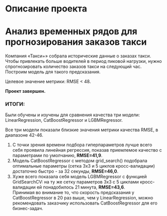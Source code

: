 # Описание проекта

# Анализ временных рядов для прогнозирования заказов такси

Компания «Такси+» собрала исторические данные о заказах такси. Чтобы привлекать больше водителей в период пиковой нагрузки, нужно спрогнозировать количество заказов такси на следующий час. Построим модель для такого предсказания.

Целевое значение метрики: RMSE < 48.

**Проект завершен.**

### ИТОГИ:  

Были обучены и изучены для сравнения качества три модели: LinearRegression, CatBoostRegressor и LGBMRegressor.

Все три модели показали близкие значения метрики качества RMSE, в диапазоне 42-46.

1) С точки зрения времени подбора гиперпараметров лучше всего себя проявила линейная регрессия, показав приемлемое качество с параметрами по умолчанию, **RMSE=41,9**.
2) Модель CatBoostRegressor с методом grid_search() подобрала оптимальные параметры (сетка 3х3 и 5 циклов кросс-валидации) достаточно быстро - за 32 секунды, **RMSE=46,0**.
3) Хуже всего показала себя модель LGBMRegressor с функцией GridSearchCV: на ту же сетку параметров 3х3 с 5 циклами кросс-валидации ей понадобилось 21 минута, **RMSE=43,6**.  
Принимая во внимание то, что скорость предсказания у CatBoostRegressor в 20 раз выше, чем у LinearRegression, можно рекомендовать заказчику использовать CatBoostRegressor для его бизнес-задач.
